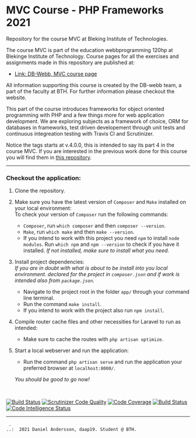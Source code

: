 # MVC Course - PHP Frameworks 2021

Repository for the course MVC at Bleking Institute of Technologies.

The course MVC is part of the education webbprogramming 120hp at Blekinge Institute of Technology.
Course pages for all the exercises and assignments made in this repository are published at:

* [Link: DB-Webb, MVC course page](https://dbwebb-se.github.io/mvc/)

All information supporting this course is created by the DB-webb team, a part of the faculty at BTH. For further information please checkout the website.

This part of the course introduces frameworks for object oriented programming with PHP and a few things more for web application development.
We are exploring subjects as a framework of choice, ORM for databases in frameworks, test driven developement through unit tests and continuous integreation testing with Travis CI and Scrutinizer.

Notice the tags starts at v.4.0.0, this is intended to say its part 4 in the course MVC. 
If you are interested in the previous work done for this course you will find them in [this repository](https://github.com/DMoest/MVC).

* * *

### Checkout the application:
1. Clone the repository.

2. Make sure you have the latest version of `Composer` and `Make` installed on your local environment:  
    To check your version of `Composer` run the following commands:  
    * `Composer`, run `which composer` and then `composer --version`.  
    * `Make`, run `which make` and then `make --version`.  
    * If you intend to work with this project you need `npm` to install `node modules`. Run `which npm` and `npm --version` to check if you have it installed.
    *If not installed, make sure to install what you need.*

3. Install project dependencies:  
   *If you are in doubt with what is about to be install into you local environment. declared for the project in `composer.json` and if work is intended also from `package.json`.*
      * Navigate to the project root in the folder `app/` through your command line terminal.
      * Run the command `make install`.
      * If you intend to work with the project also run `npm install`.

4. Compile router cache files and other necessities for Laravel to run as intended:  
   * Make sure to cache the routes with `php artisan optimize`.  

5. Start a local webserver and run the application:  
   * Run the command `php artisan serve` and run the application your preferred browser at `localhost:8000/`.  

   *You should be good to go now!*

<br>

[![Build Status](https://www.travis-ci.com/DMoest/MVC-Framework.svg?branch=master)](https://www.travis-ci.com/DMoest/MVC-Framework)
[![Scrutinizer Code Quality](https://scrutinizer-ci.com/g/DMoest/MVC-Framework/badges/quality-score.png?b=master)](https://scrutinizer-ci.com/g/DMoest/MVC-Framework/?branch=master)
[![Code Coverage](https://scrutinizer-ci.com/g/DMoest/MVC-Framework/badges/coverage.png?b=master)](https://scrutinizer-ci.com/g/DMoest/MVC-Framework/?branch=master)
[![Build Status](https://scrutinizer-ci.com/g/DMoest/MVC-Framework/badges/build.png?b=master)](https://scrutinizer-ci.com/g/DMoest/MVC-Framework/build-status/master)
[![Code Intelligence Status](https://scrutinizer-ci.com/g/DMoest/MVC-Framework/badges/code-intelligence.svg?b=master)](https://scrutinizer-ci.com/code-intelligence)



* * *

```
 .
..:  2021 Daniel Andersson, daap19. Student @ BTH.
```
